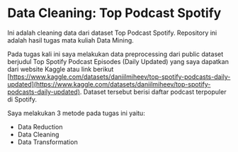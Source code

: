 # Data Cleaning: Top Podcast Spotify

Ini adalah cleaning data dari dataset Top Podcast Spotify. Repository ini adalah hasil tugas mata kuliah Data Mining.

Pada tugas kali ini saya melakukan data preprocessing dari public dataset berjudul Top Spotify Podcast Episodes (Daily Updated) yang saya dapatkan dari website Kaggle atau link berikut [https://www.kaggle.com/datasets/daniilmiheev/top-spotify-podcasts-daily-updated](https://www.kaggle.com/datasets/daniilmiheev/top-spotify-podcasts-daily-updated). Dataset tersebut berisi daftar podcast terpopuler di Spotify.

Saya melakukan 3 metode pada tugas ini yaitu:
- Data Reduction
- Data Cleaning
- Data Transformation
